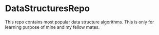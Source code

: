 # DataStructuresRepo

This repo contains most popular data structure algorithms. This is only for learning purpose of mine and my fellow mates.
